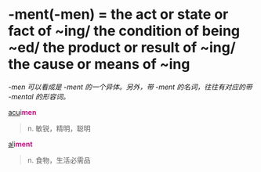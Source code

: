 # -ment(-men) = the act or state or fact of ~ing/ the condition of being ~ed/ the product or result of ~ing/ the cause or means of ~ing

*-men 可以看成是 -ment 的一个异体。另外，带 -ment 的名词，往往有对应的带 -mental 的形容词。*

[acu](_ac_.md)i<b style="color: #C71585;">men</b>
> n. 敏锐，精明，聪明

[al](_al_.md)i<b style="color: #C71585;">ment</b>
> n. 食物，生活必需品